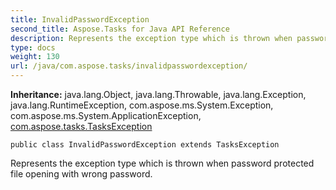 ```yaml
---
title: InvalidPasswordException
second_title: Aspose.Tasks for Java API Reference
description: Represents the exception type which is thrown when password protected file opening with wrong password.
type: docs
weight: 130
url: /java/com.aspose.tasks/invalidpasswordexception/
---
```


**Inheritance:**
java.lang.Object, java.lang.Throwable, java.lang.Exception, java.lang.RuntimeException, com.aspose.ms.System.Exception, com.aspose.ms.System.ApplicationException, [com.aspose.tasks.TasksException](../../com.aspose.tasks/tasksexception)
```
public class InvalidPasswordException extends TasksException
```

Represents the exception type which is thrown when password protected file opening with wrong password.
